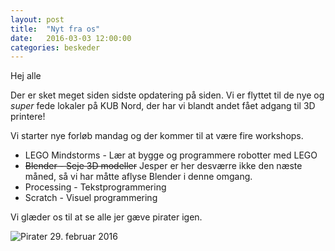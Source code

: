 ```yaml
---
layout: post
title:  "Nyt fra os"
date:   2016-03-03 12:00:00
categories: beskeder
---
```


Hej alle

Der er sket meget siden sidste opdatering på siden.
Vi er flyttet til de nye og _super_ fede lokaler på KUB Nord, der har vi
blandt andet fået adgang til 3D printere!


Vi starter nye forløb mandag og der kommer til at være fire workshops.

* LEGO Mindstorms - Lær at bygge og programmere robotter med LEGO
* <del>Blender - Seje 3D modeller</del> Jesper er her desværre ikke
  den næste måned, så vi har måtte aflyse Blender i denne omgang.
* Processing - Tekstprogrammering
* Scratch - Visuel programmering

Vi glæder os til at se alle jer gæve pirater igen.

![Pirater 29. februar 2016](/images/pirater.jpg)
